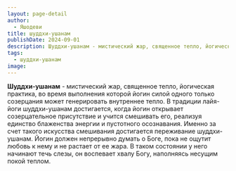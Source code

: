 ```yaml
---
layout: page-detail
author:
  - Яшодеви
title: шуддхи-ушанам
publishDate: 2024-09-01
description: Шуддхи-ушанам - мистический жар, священное тепло, йогическая практика, во время выполнения которой йогин силой одного только созерцания может генерировать внутреннее тепло.
tags:
  - шуддхи-ушанам
image:
---
```

**Шуддхи-ушанам** - мистический жар, священное тепло, йогическая практика, во время выполнения которой йогин силой одного только созерцания может генерировать внутреннее тепло.
В традиции лайя-йоги шуддхи-ушанам достигается, когда йогин открывает созерцательное присутствие и учится смешивать его, реализуя единство блаженства энергии и пустотного осознавания. Именно за счет такого искусства смешивания достигается переживание шуддхи-ушанам. Йогин должен непрерывно думать о Боге, пока не ощутит любовь к нему и не растает от ее жара. В таком состоянии у него начинают течь слезы, он воспевает хвалу Богу, наполняясь несущим покой теплом.

